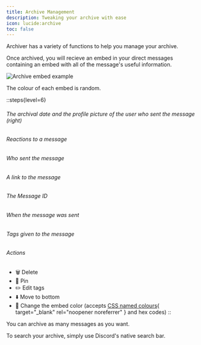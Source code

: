 ```yaml
---
title: Archive Management
description: Tweaking your archive with ease
icon: lucide:archive
toc: false
---
```


Archiver has a variety of functions to help you manage your archive.

Once archived, you will recieve an embed in your direct messages containing an embed with all of the message's useful information.

![Archive embed example](/assets/img/embed.png)
<figcaption>The colour of each embed is random.</figcaption>

::steps{level=6}
 ###### The archival date and the profile picture of the user who sent the message (right)
 ###### Reactions to a message
 ###### Who sent the message
 ###### A link to the message
 ###### The Message ID
 ###### When the message was sent
 ###### Tags given to the message
 ###### Actions
 -  🗑️ Delete
 -  📌 Pin
 -  ✏️ Edit tags
 -  ⬇️ Move to bottom
 -  🎨 Change the embed color (accepts [CSS named colours](https://www.w3.org/TR/css-color-4/#named-colors){ target="_blank" rel="noopener noreferrer" } and hex codes)
::

You can archive as many messages as you want.

To search your archive, simply use Discord's native search bar.